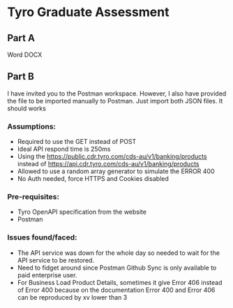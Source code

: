 # Tyro Graduate Assessment

## Part A

Word DOCX

## Part B

I have invited you to the Postman workspace. However, I also have provided the file to be imported manually to Postman. Just import both JSON files. It should works

### Assumptions:

- Required to use the GET instead of POST
- Ideal API respond time is 250ms
- Using the <https://public.cdr.tyro.com/cds-au/v1/banking/products> instead of <https://api.cdr.tyro.com/cds-au/v1/banking/products>
- Allowed to use a random array generator to simulate the ERROR 400
- No Auth needed, force HTTPS and Cookies disabled

### Pre-requisites:

- Tyro OpenAPI specification from the website
- Postman

### Issues found/faced:

- The API service was down for the whole day so needed to wait for the API service to be restored.
- Need to fidget around since Postman Github Sync is only available to paid enterprise user.
- For Business Load Product Details, sometimes it give Error 406 instead of Error 400 because on the documentation Error 400 and Error 406 can be reproduced by xv lower than 3
